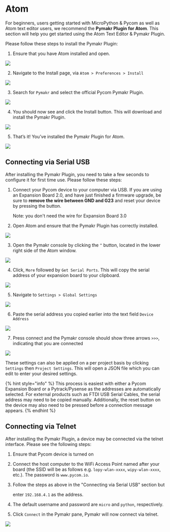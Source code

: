 # Atom

For beginners, users getting started with MicroPython & Pycom as well as Atom text editor users, we recommend the **Pymakr Plugin for Atom**. This section will help you get started using the Atom Text Editor & Pymakr Plugin.

Please follow these steps to install the Pymakr Plugin:

1. Ensure that you have Atom installed and open.

![](../../gitbook/assets/atom_setup_step_1-1.png)

2. Navigate to the Install page, via `Atom > Preferences > Install`

![](../../gitbook/assets/atom_setup_step_2-1.png)

3. Search for `Pymakr` and select the official Pycom Pymakr Plugin.

![](../../gitbook/assets/atom_setup_step_3-1.png)

4. You should now see and click the Install button. This will download and install the Pymakr Plugin.

![](../../gitbook/assets/atom_setup_step_4-1.png)

5. That’s it! You’ve installed the Pymakr Plugin for Atom.

![](../../gitbook/assets/atom_setup_step_5-1.png)

## Connecting via Serial USB

After installing the Pymakr Plugin, you need to take a few seconds to configure it for first time use. Please follow these steps:

1. Connect your Pycom device to your computer via USB. If you are using an Expansion Board 2.0, and have just finished a firmware upgrade, be sure to **remove the wire between GND and G23** and reset your device by pressing the button.

   Note: you don't need the wire for Expansion Board 3.0

2. Open Atom and ensure that the Pymakr Plugin has correctly installed.

![](../../gitbook/assets/atom_config_step_2-1.png)

3. Open the Pymakr console by clicking the `^` button, located in the lower right side of the Atom window.

![](../../gitbook/assets/atom_config_step_3%20%281%29.png)

4. Click, `More` followed by `Get Serial Ports`. This will copy the serial address of your expansion board to your clipboard.

![](../../gitbook/assets/atom_config_step_4.png)

5. Navigate to `Settings > Global Settings`

![](../../gitbook/assets/atom_config_step_5.png)

6. Paste the serial address you copied earlier into the text field `Device Address`

![](../../gitbook/assets/atom_config_step_6%20%281%29.png)

7. Press connect and the Pymakr console should show three arrows `>>>`, indicating that you are connected

![](../../gitbook/assets/atom_config_step_7%20%281%29.png)

These settings can also be applied on a per project basis by clicking `Settings` then `Project Settings`. This will open a JSON file which you can edit to enter your desired settings.

{% hint style="info" %}
This process is easiest with either a Pycom Expansion Board or a Pytrack/Pysense as the addresses are automatically selected. For external products such as FTDI USB Serial Cables, the serial address may need to be copied manually. Additionally, the reset button on the device may also need to be pressed before a connection message appears.
{% endhint %}

## Connecting via Telnet

After installing the Pymakr Plugin, a device may be connected via the telnet interface. Please see the following steps:

1. Ensure that Pycom device is turned on
2. Connect the host computer to the WiFi Access Point named after your board \(the SSID will be as follows e.g. `lopy-wlan-xxxx`, `wipy-wlan-xxxx`, etc.). The password is `www.pycom.io`.
3. Follow the steps as above in the "Connecting via Serial USB" section but

   enter `192.168.4.1` as the address.

4. The default username and password are `micro` and `python`, respectively.
5. Click `Connect` in the Pymakr pane, Pymakr will now connect via telnet.

![](../../gitbook/assets/pymakr-plugin-settings-1.png)

